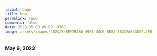 ```yaml
---
layout: page
title: Now
permalink: /now
comments: false
date: 2023-05-09 06:00 -0300
image: assets/images/2023/5/BFF7BA86-09E1-44C6-BE88-78CCBA633D50.JPG
---
```

 <h3>May 9, 2023</h3>

